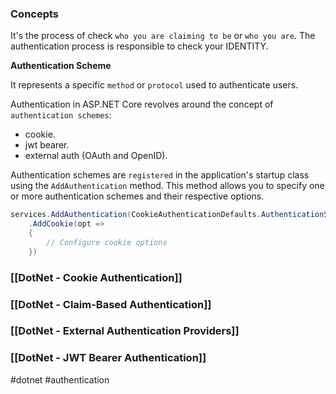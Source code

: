 
### Concepts

It's the process of check `who you are claiming to be` or `who you are`. The authentication process is responsible to check your IDENTITY.

**Authentication Scheme**

It represents a specific `method` or `protocol` used to authenticate users.

Authentication in ASP.NET Core revolves around the concept of `authentication schemes`:
* cookie.
* jwt bearer.
* external auth (OAuth and OpenID).

Authentication schemes are `registered` in the application's startup class using the `AddAuthentication` method. This method allows you to specify one or more authentication schemes and their respective options.

```csharp
services.AddAuthentication(CookieAuthenticationDefaults.AuthenticationScheme)
	.AddCookie(opt => 
	{
		// Configure cookie options
	})
```

### [[DotNet - Cookie Authentication]]

### [[DotNet - Claim-Based Authentication]]

### [[DotNet - External Authentication Providers]]

### [[DotNet - JWT Bearer Authentication]]

#dotnet #authentication 